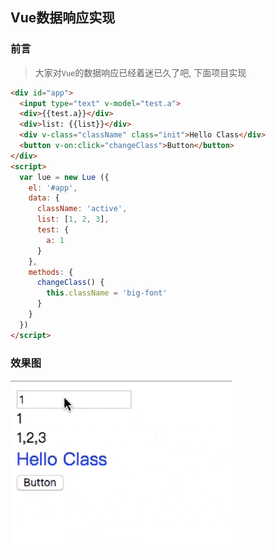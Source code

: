 ## Vue数据响应实现

### 前言
> 大家对`Vue`的数据响应已经着迷已久了吧, 下面项目实现

```html
<div id="app">
  <input type="text" v-model="test.a">
  <div>{{test.a}}</div>
  <div>list: {{list}}</div>
  <div v-class="className" class="init">Hello Class</div>
  <button v-on:click="changeClass">Button</button>
</div>
<script>
  var lue = new Lue ({
    el: '#app',
    data: {
      className: 'active',
      list: [1, 2, 3],
      test: {
        a: 1
      }
    },
    methods: {
      changeClass() {
        this.className = 'big-font'
      }
    }
  })
</script>
```

### 效果图

![](./image/1.gif)